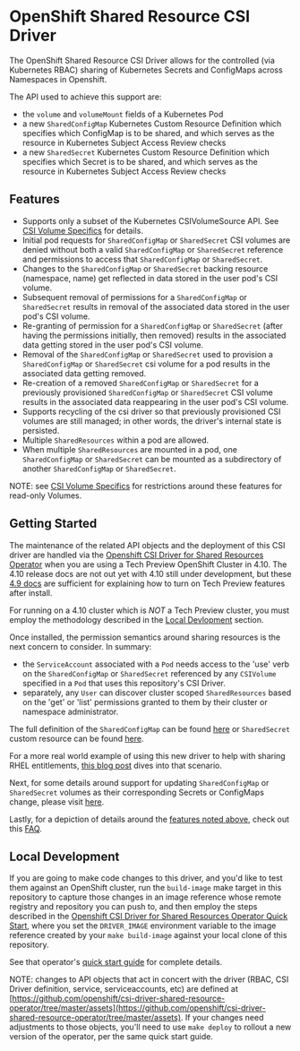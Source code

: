 # OpenShift Shared Resource CSI Driver

The OpenShift Shared Resource CSI Driver allows for the controlled (via Kubernetes RBAC) sharing of Kubernetes Secrets and ConfigMaps across 
Namespaces in Openshift.

The API used to achieve this support are:

- the `volume` and `volumeMount` fields of a Kubernetes Pod
- a new `SharedConfigMap` Kubernetes Custom Resource Definition which specifies which ConfigMap is to be shared, and which
serves as the resource in Kubernetes Subject Access Review checks 
- a new `SharedSecret` Kubernetes Custom Resource Definition which specifies which Secret is to be shared, and which
  serves as the resource in Kubernetes Subject Access Review checks
  
## Features

- Supports only a subset of the Kubernetes CSIVolumeSource API.  See [CSI Volume Specifics](docs/csi.md) for details.
- Initial pod requests for `SharedConfigMap` or `SharedSecret` CSI volumes are denied without both a valid `SharedConfigMap` or `SharedSecret` reference and
  permissions to access that `SharedConfigMap` or `SharedSecret`.
- Changes to the `SharedConfigMap` or `SharedSecret` backing resource (namespace, name) get reflected in data stored in the user pod's CSI volume.
- Subsequent removal of permissions for a `SharedConfigMap` or `SharedSecret` results in removal of the associated data stored in the user pod's CSI volume.
- Re-granting of permission for a `SharedConfigMap` or `SharedSecret` (after having the permissions initially, then removed) results in the associated
  data getting stored in the user pod's CSI volume.
- Removal of the `SharedConfigMap` or `SharedSecret` used to provision a `SharedConfigMap` or `SharedSecret` csi volume for a pod results in the associated data getting removed.  
- Re-creation of a removed `SharedConfigMap` or `SharedSecret` for a previously provisioned `SharedConfigMap` or `SharedSecret` CSI volume results in the associated data
  reappearing in the user pod's CSI volume.
- Supports recycling of the csi driver so that previously provisioned CSI volumes are still managed; in other words,
  the driver's internal state is persisted.
- Multiple `SharedResources` within a pod are allowed.
- When multiple `SharedResources` are mounted in a pod, one `SharedConfigMap` or `SharedSecret` can be mounted as a subdirectory of another `SharedConfigMap` or `SharedSecret`.


NOTE: see [CSI Volume Specifics](docs/csi.md) for restrictions around these features for read-only Volumes.

## Getting Started

The maintenance of the related API objects and the deployment of this CSI driver are handled via the [Openshift CSI Driver for Shared Resources Operator](https://github.com/openshift/csi-driver-shared-resource-operator)
when you are using a Tech Preview OpenShift Cluster in 4.10.  The 4.10 release docs are not out yet with 4.10 still under development,
but these [4.9 docs](https://docs.openshift.com/container-platform/4.9/post_installation_configuration/cluster-tasks.html#post-install-tp-tasks) are 
sufficient for explaining how to turn on Tech Preview features after install.

For running on a 4.10 cluster which is *NOT* a Tech Preview cluster, you must employ the methodology described in the [Local Devlopment](#local-development)
section.

Once installed, the permission semantics around sharing resources is the next concern to consider.  In summary:
- the `ServiceAccount` associated with a `Pod` needs access to the 'use' verb on the `SharedConfigMap` or `SharedSecret` referenced by any `CSIVolume`
specified in a `Pod` that uses this repository's CSI Driver.
- separately, any `User` can discover cluster scoped `SharedResources` based on the 'get' or 'list' permissions granted to them by their cluster
or namespace administrator.

The full definition of the `SharedConfigMap` can be found [here](deploy/0000_10_sharedconfigmap.crd.yaml) or `SharedSecret` custom resource can be found [here](deploy/0000_10_sharedsecret.crd.yaml).

For a more real world example of using this new driver to help with sharing RHEL entitlements, [this blog post](https://www.openshift.com/blog/the-path-to-improving-the-experience-with-rhel-entitlements-on-openshift)
dives into that scenario.

Next, for some details around support for updating `SharedConfigMap` or `SharedSecret` volumes as their corresponding Secrets or ConfigMaps change,
please visit [here](docs/content-update-details.md).

Lastly, for a depiction of details around the [features noted above](#features), check out this [FAQ](docs/faq.md).

## Local Development

If you are going to make code changes to this driver, and you'd like to test them against an OpenShift cluster, run the 
`build-image` make target in this repository to capture those changes in an image reference whose remote registry and repository you can push
to, and then employ the steps described in the [Openshift CSI Driver for Shared Resources Operator Quick Start](https://github.com/openshift/csi-driver-shared-resource-operator/blob/master/README.md#quick-start),
where you set the `DRIVER_IMAGE` environment variable to the image reference created by your `make build-image` against
your local clone of this repository.

See that operator's [quick start guide](https://github.com/openshift/csi-driver-shared-resource-operator#quick-start) for 
complete details.

NOTE: changes to API objects that act in concert with the driver (RBAC, CSI Driver definition, service, serviceaccounts, etc)
are defined at [https://github.com/openshift/csi-driver-shared-resource-operator/tree/master/assets](https://github.com/openshift/csi-driver-shared-resource-operator/tree/master/assets).
If your changes need adjustments to those objects, you'll need to use `make deploy` to rollout a new version of the operator,
per the same quick start guide.
